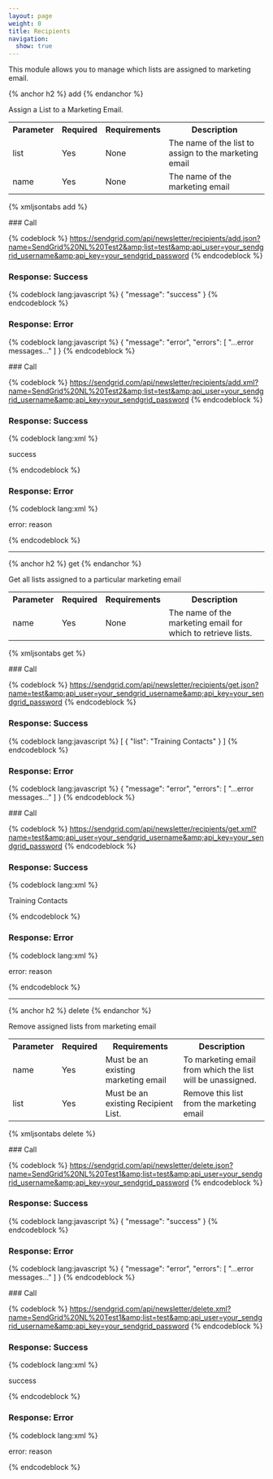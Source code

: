 ```yaml
---
layout: page
weight: 0
title: Recipients
navigation:
  show: true
---
```


This module allows you to manage which lists are assigned to marketing email.


{% anchor h2 %} add {% endanchor %}


Assign a List to a Marketing Email.

<table class="table table-bordered table-striped">
   <tbody>
      <tr>
         <th>Parameter</th>
         <th>Required</th>
         <th>Requirements</th>
         <th>Description</th>
      </tr>
      <tr>
         <td>list</td>
         <td>Yes</td>
         <td>None</td>
         <td>The name of the list to assign to the marketing email</td>
      </tr>
      <tr>
         <td>name</td>
         <td>Yes</td>
         <td>None</td>
         <td>The name of the marketing email</td>
      </tr>
   </tbody>
</table>

{% xmljsontabs add %}

<div markdown="1" class="tab-content">
<div markdown="1" class="tab-pane active" id="add-json">
### Call



{% codeblock %}
https://sendgrid.com/api/newsletter/recipients/add.json?name=SendGrid%20NL%20Test2&amp;list=test&amp;api_user=your_sendgrid_username&amp;api_key=your_sendgrid_password
{% endcodeblock %}
<h3>Response: Success</h3>

{% codeblock lang:javascript %}
{
  "message": "success"
}
{% endcodeblock %}




### Response: Error




{% codeblock lang:javascript %}
{
  "message": "error",
  "errors": [
    "...error messages..."
  ]
}
{% endcodeblock %}




</div>
<div markdown="1" class="tab-pane" id="add-xml">
### Call



{% codeblock %}
https://sendgrid.com/api/newsletter/recipients/add.xml?name=SendGrid%20NL%20Test2&amp;list=test&amp;api_user=your_sendgrid_username&amp;api_key=your_sendgrid_password
{% endcodeblock %}
<h3>Response: Success</h3>

{% codeblock lang:xml %}
<?xml version="1.0" encoding="ISO-8859-1"?>

<result>
   <message>success</message>
</result>

{% endcodeblock %}




### Response: Error




{% codeblock lang:xml %}
<?xml version="1.0" encoding="ISO-8859-1"?>

<result>
   <message>error: reason</message>
</result>

{% endcodeblock %}




</div>
</div>

* * * * *


{% anchor h2 %} get {% endanchor %}


Get all lists assigned to a particular marketing email

<table class="table table-bordered table-striped">
   <tbody>
      <tr>
         <th>Parameter</th>
         <th>Required</th>
         <th>Requirements</th>
         <th>Description</th>
      </tr>
      <tr>
         <td>name</td>
         <td>Yes</td>
         <td>None</td>
         <td>The name of the marketing email for which to retrieve lists.</td>
      </tr>
   </tbody>
</table>

{% xmljsontabs get %}

<div markdown="1" class="tab-content">
<div markdown="1" class="tab-pane active" id="get-json">
### Call



{% codeblock %}
https://sendgrid.com/api/newsletter/recipients/get.json?name=test&amp;api_user=your_sendgrid_username&amp;api_key=your_sendgrid_password
{% endcodeblock %}
<h3>Response: Success</h3>

{% codeblock lang:javascript %}
[
  {
    "list": "Training Contacts"
  }
]
{% endcodeblock %}




### Response: Error




{% codeblock lang:javascript %}
{
  "message": "error",
  "errors": [
    "...error messages..."
  ]
}
{% endcodeblock %}




</div>
<div markdown="1" class="tab-pane" id="get-xml">
### Call



{% codeblock %}
https://sendgrid.com/api/newsletter/recipients/get.xml?name=test&amp;api_user=your_sendgrid_username&amp;api_key=your_sendgrid_password
{% endcodeblock %}
<h3>Response: Success</h3>

{% codeblock lang:xml %}
<?xml version="1.0" encoding="ISO-8859-1"?>

<lists>
   <list>
      <list>Training Contacts</list>
   </list>
</lists>

{% endcodeblock %}




### Response: Error




{% codeblock lang:xml %}
<?xml version="1.0" encoding="ISO-8859-1"?>

<result>
   <message>error: reason</message>
</result>

{% endcodeblock %}




</div>
</div>

* * * * *


{% anchor h2 %} delete {% endanchor %}


Remove assigned lists from marketing email

<table class="table table-bordered table-striped">
   <tbody>
      <tr>
         <th>Parameter</th>
         <th>Required</th>
         <th>Requirements</th>
         <th>Description</th>
      </tr>
      <tr>
         <td>name</td>
         <td>Yes</td>
         <td>Must be an existing marketing email</td>
         <td>To marketing email from which the list will be unassigned.</td>
      </tr>
      <tr>
         <td>list</td>
         <td>Yes</td>
         <td>Must be an existing Recipient List.</td>
         <td>Remove this list from the marketing email</td>
      </tr>
   </tbody>
</table>

{% xmljsontabs delete %}

<div markdown="1" class="tab-content">
<div markdown="1" class="tab-pane active" id="delete-json">
### Call



{% codeblock %}
https://sendgrid.com/api/newsletter/delete.json?name=SendGrid%20NL%20Test1&amp;list=test&amp;api_user=your_sendgrid_username&amp;api_key=your_sendgrid_password
{% endcodeblock %}
<h3>Response: Success</h3>

{% codeblock lang:javascript %}
{
  "message": "success"
}
{% endcodeblock %}




### Response: Error




{% codeblock lang:javascript %}
{
  "message": "error",
  "errors": [
    "...error messages..."
  ]
}
{% endcodeblock %}




</div>
<div markdown="1" class="tab-pane" id="delete-xml">
### Call



{% codeblock %}
https://sendgrid.com/api/newsletter/delete.xml?name=SendGrid%20NL%20Test1&amp;list=test&amp;api_user=your_sendgrid_username&amp;api_key=your_sendgrid_password
{% endcodeblock %}
<h3>Response: Success</h3>

{% codeblock lang:xml %}
<?xml version="1.0" encoding="ISO-8859-1"?>

<result>
   <message>success</message>
</result>

{% endcodeblock %}




### Response: Error




{% codeblock lang:xml %}
<?xml version="1.0" encoding="ISO-8859-1"?>

<result>
   <message>error: reason</message>
</result>

{% endcodeblock %}




</div>
</div>

